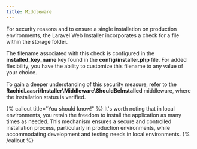 ```yaml
---
title: Middleware
---
```

For security reasons and to ensure a single installation on production environments, the Laravel Web Installer incorporates a check for a file within the storage folder.

The filename associated with this check is configured in the **installed_key_name** key found in the **config/installer.php** file. For added flexibility, you have the ability to customize this filename to any value of your choice.

To gain a deeper understanding of this security measure, refer to the **RachidLaasri\Installer\Middleware\ShouldBeInstalled** middleware, where the installation status is verified.

{% callout title="You should know!" %}
It's worth noting that in local environments, you retain the freedom to install the application as many times as needed. This mechanism ensures a secure and controlled installation process, particularly in production environments, while accommodating development and testing needs in local environments.
{% /callout %}
